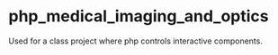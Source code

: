 # php_medical_imaging_and_optics
Used for a class project where php controls interactive components.
